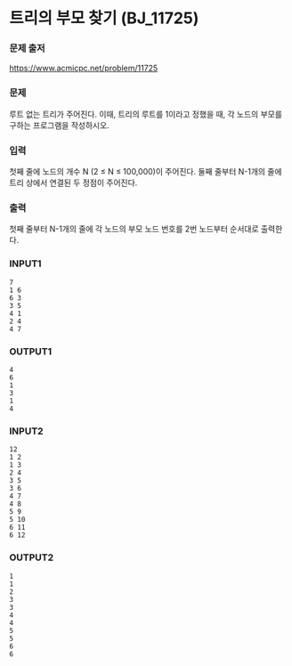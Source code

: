 # 트리의 부모 찾기 (BJ_11725)

### 문제 출저

https://www.acmicpc.net/problem/11725



### 문제

루트 없는 트리가 주어진다. 이때, 트리의 루트를 1이라고 정했을 때, 각 노드의 부모를 구하는 프로그램을 작성하시오.



### 입력

첫째 줄에 노드의 개수 N (2 ≤ N ≤ 100,000)이 주어진다. 둘째 줄부터 N-1개의 줄에 트리 상에서 연결된 두 정점이 주어진다.



### 출력

첫째 줄부터 N-1개의 줄에 각 노드의 부모 노드 번호를 2번 노드부터 순서대로 출력한다.



### INPUT1

```
7
1 6
6 3
3 5
4 1
2 4
4 7
```

### OUTPUT1

```
4
6
1
3
1
4
```



### INPUT2

```
12
1 2
1 3
2 4
3 5
3 6
4 7
4 8
5 9
5 10
6 11
6 12
```

### OUTPUT2

```
1
1
2
3
3
4
4
5
5
6
6
```